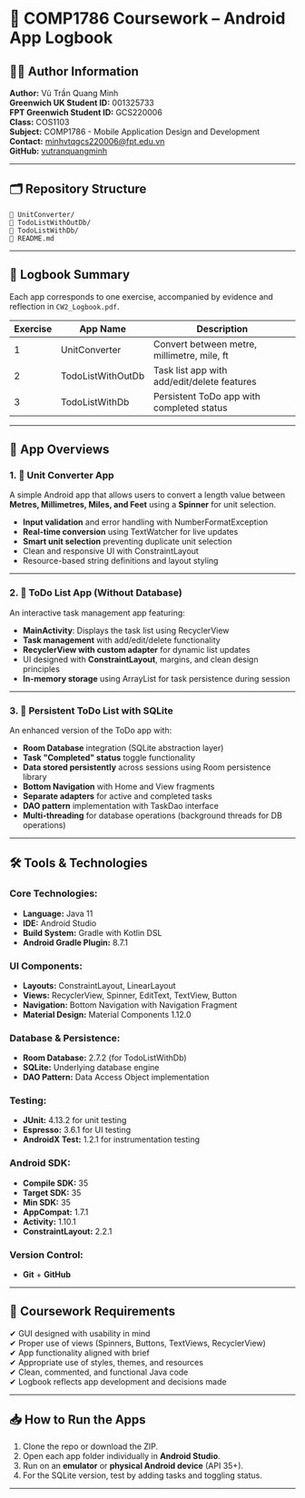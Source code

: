 # 📱 COMP1786 Coursework – Android App Logbook

## 👨‍💻 Author Information

**Author:** Vũ Trần Quang Minh  
**Greenwich UK Student ID:** 001325733  
**FPT Greenwich Student ID:** GCS220006  
**Class:** COS1103  
**Subject:** COMP1786 - Mobile Application Design and Development  
**Contact:** minhvtqgcs220006@fpt.edu.vn  
**GitHub:** [vutranquangminh](https://github.com/vutranquangminh)

---

## 🗂️ Repository Structure

```
📁 UnitConverter/
📁 TodoListWithOutDb/
📁 TodoListWithDb/
📄 README.md
```

---

## 📘 Logbook Summary

Each app corresponds to one exercise, accompanied by evidence and reflection in `CW2_Logbook.pdf`.

| Exercise | App Name             | Description                                 |
|----------|----------------------|---------------------------------------------|
| 1        | UnitConverter        | Convert between metre, millimetre, mile, ft |
| 2        | TodoListWithOutDb    | Task list app with add/edit/delete features |
| 3        | TodoListWithDb       | Persistent ToDo app with completed status   |

---

## 📱 App Overviews

### 1. 📏 Unit Converter App
A simple Android app that allows users to convert a length value between **Metres, Millimetres, Miles, and Feet** using a **Spinner** for unit selection.

- **Input validation** and error handling with NumberFormatException
- **Real-time conversion** using TextWatcher for live updates
- **Smart unit selection** preventing duplicate unit selection
- Clean and responsive UI with ConstraintLayout
- Resource-based string definitions and layout styling

---

### 2. 📝 ToDo List App (Without Database)
An interactive task management app featuring:

- **MainActivity**: Displays the task list using RecyclerView
- **Task management** with add/edit/delete functionality
- **RecyclerView with custom adapter** for dynamic list updates
- UI designed with **ConstraintLayout**, margins, and clean design principles
- **In-memory storage** using ArrayList for task persistence during session

---

### 3. 💾 Persistent ToDo List with SQLite
An enhanced version of the ToDo app with:

- **Room Database** integration (SQLite abstraction layer)
- **Task "Completed" status** toggle functionality
- **Data stored persistently** across sessions using Room persistence library
- **Bottom Navigation** with Home and View fragments
- **Separate adapters** for active and completed tasks
- **DAO pattern** implementation with TaskDao interface
- **Multi-threading** for database operations (background threads for DB operations)

---

## 🛠️ Tools & Technologies

### **Core Technologies:**
- **Language:** Java 11
- **IDE:** Android Studio
- **Build System:** Gradle with Kotlin DSL
- **Android Gradle Plugin:** 8.7.1

### **UI Components:**
- **Layouts:** ConstraintLayout, LinearLayout
- **Views:** RecyclerView, Spinner, EditText, TextView, Button
- **Navigation:** Bottom Navigation with Navigation Fragment
- **Material Design:** Material Components 1.12.0

### **Database & Persistence:**
- **Room Database:** 2.7.2 (for TodoListWithDb)
- **SQLite:** Underlying database engine
- **DAO Pattern:** Data Access Object implementation

### **Testing:**
- **JUnit:** 4.13.2 for unit testing
- **Espresso:** 3.6.1 for UI testing
- **AndroidX Test:** 1.2.1 for instrumentation testing

### **Android SDK:**
- **Compile SDK:** 35
- **Target SDK:** 35
- **Min SDK:** 35
- **AppCompat:** 1.7.1
- **Activity:** 1.10.1
- **ConstraintLayout:** 2.2.1

### **Version Control:**
- **Git** + **GitHub**

---

## 📄 Coursework Requirements

✔ GUI designed with usability in mind  
✔ Proper use of views (Spinners, Buttons, TextViews, RecyclerView)  
✔ App functionality aligned with brief  
✔ Appropriate use of styles, themes, and resources  
✔ Clean, commented, and functional Java code  
✔ Logbook reflects app development and decisions made  

---

## 📥 How to Run the Apps

1. Clone the repo or download the ZIP.
2. Open each app folder individually in **Android Studio**.
3. Run on an **emulator** or **physical Android device** (API 35+).
4. For the SQLite version, test by adding tasks and toggling status.

---
